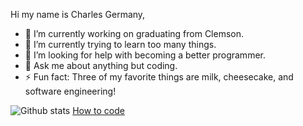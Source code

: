 
Hi my name is Charles Germany,


- 🔭 I’m currently working on graduating from Clemson.
- 🌱 I’m currently trying to learn too many things.
- 🤔 I’m looking for help with becoming a better programmer.
- 💬 Ask me about anything but coding.
- ⚡ Fun fact: Three of my favorite things are milk, cheesecake, and software engineering!

![Github stats](https://github-readme-stats.vercel.app/api?username=CharlieG3477)
[How to code](https://www.bing.com/videos/search?q=rick+roll+video&docid=608044572191365496&mid=62278A72C3991331AA3A62278A72C3991331AA3A&view=detail&FORM=VIRE)
